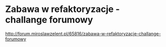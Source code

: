 # Zabawa w refaktoryzacje - challange forumowy
http://forum.miroslawzelent.pl/65816/zabawa-w-refaktoryzacje-challange-forumowy

